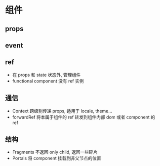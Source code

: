 # 组件

## props

## event

## ref

- 在 props 和 state 状态外, 管理组件
- functional component 没有 ref 实例

## 通信

- Context 跨级别传递 props, 适用于 locale, theme...
- forwardRef 将本属于组件的 ref 转发到组件内部 dom 或者 component 的 ref

## 结构

- Fragments 不返回 only child, 返回一些碎片
- Portals 将 component 挂载到非父节点的位置
